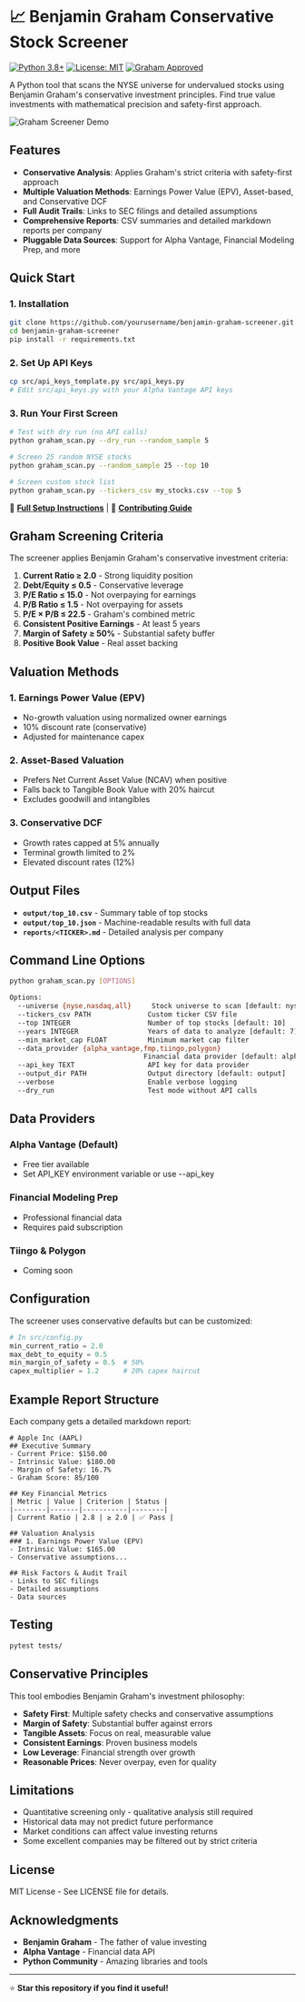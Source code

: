 # 📈 Benjamin Graham Conservative Stock Screener

[![Python 3.8+](https://img.shields.io/badge/python-3.8+-blue.svg)](https://www.python.org/downloads/)
[![License: MIT](https://img.shields.io/badge/License-MIT-yellow.svg)](https://opensource.org/licenses/MIT)
[![Graham Approved](https://img.shields.io/badge/Graham-Approved-green.svg)](https://en.wikipedia.org/wiki/Benjamin_Graham)

A Python tool that scans the NYSE universe for undervalued stocks using Benjamin Graham's conservative investment principles. Find true value investments with mathematical precision and safety-first approach.

![Graham Screener Demo](https://via.placeholder.com/800x400/1f2937/white?text=Benjamin+Graham+Stock+Screener)

## Features

- **Conservative Analysis**: Applies Graham's strict criteria with safety-first approach
- **Multiple Valuation Methods**: Earnings Power Value (EPV), Asset-based, and Conservative DCF
- **Full Audit Trails**: Links to SEC filings and detailed assumptions
- **Comprehensive Reports**: CSV summaries and detailed markdown reports per company
- **Pluggable Data Sources**: Support for Alpha Vantage, Financial Modeling Prep, and more

## Quick Start

### 1. Installation
```bash
git clone https://github.com/yourusername/benjamin-graham-screener.git
cd benjamin-graham-screener
pip install -r requirements.txt
```

### 2. Set Up API Keys
```bash
cp src/api_keys_template.py src/api_keys.py
# Edit src/api_keys.py with your Alpha Vantage API keys
```

### 3. Run Your First Screen
```bash
# Test with dry run (no API calls)
python graham_scan.py --dry_run --random_sample 5

# Screen 25 random NYSE stocks  
python graham_scan.py --random_sample 25 --top 10

# Screen custom stock list
python graham_scan.py --tickers_csv my_stocks.csv --top 5
```

📖 **[Full Setup Instructions](SETUP.md)** | 🤝 **[Contributing Guide](CONTRIBUTING.md)**

## Graham Screening Criteria

The screener applies Benjamin Graham's conservative investment criteria:

1. **Current Ratio ≥ 2.0** - Strong liquidity position
2. **Debt/Equity ≤ 0.5** - Conservative leverage
3. **P/E Ratio ≤ 15.0** - Not overpaying for earnings
4. **P/B Ratio ≤ 1.5** - Not overpaying for assets  
5. **P/E × P/B ≤ 22.5** - Graham's combined metric
6. **Consistent Positive Earnings** - At least 5 years
7. **Margin of Safety ≥ 50%** - Substantial safety buffer
8. **Positive Book Value** - Real asset backing

## Valuation Methods

### 1. Earnings Power Value (EPV)
- No-growth valuation using normalized owner earnings
- 10% discount rate (conservative)
- Adjusted for maintenance capex

### 2. Asset-Based Valuation
- Prefers Net Current Asset Value (NCAV) when positive
- Falls back to Tangible Book Value with 20% haircut
- Excludes goodwill and intangibles

### 3. Conservative DCF
- Growth rates capped at 5% annually
- Terminal growth limited to 2%
- Elevated discount rates (12%)

## Output Files

- **`output/top_10.csv`** - Summary table of top stocks
- **`output/top_10.json`** - Machine-readable results with full data
- **`reports/<TICKER>.md`** - Detailed analysis per company

## Command Line Options

```bash
python graham_scan.py [OPTIONS]

Options:
  --universe {nyse,nasdaq,all}     Stock universe to scan [default: nyse]
  --tickers_csv PATH              Custom ticker CSV file
  --top INTEGER                   Number of top stocks [default: 10]
  --years INTEGER                 Years of data to analyze [default: 7]
  --min_market_cap FLOAT          Minimum market cap filter
  --data_provider {alpha_vantage,fmp,tiingo,polygon}
                                 Financial data provider [default: alpha_vantage]
  --api_key TEXT                  API key for data provider
  --output_dir PATH               Output directory [default: output]
  --verbose                       Enable verbose logging
  --dry_run                       Test mode without API calls
```

## Data Providers

### Alpha Vantage (Default)
- Free tier available
- Set API_KEY environment variable or use --api_key

### Financial Modeling Prep
- Professional financial data
- Requires paid subscription

### Tiingo & Polygon
- Coming soon

## Configuration

The screener uses conservative defaults but can be customized:

```python
# In src/config.py
min_current_ratio = 2.0
max_debt_to_equity = 0.5
min_margin_of_safety = 0.5  # 50%
capex_multiplier = 1.2      # 20% capex haircut
```

## Example Report Structure

Each company gets a detailed markdown report:

```
# Apple Inc (AAPL)
## Executive Summary
- Current Price: $150.00
- Intrinsic Value: $180.00  
- Margin of Safety: 16.7%
- Graham Score: 85/100

## Key Financial Metrics
| Metric | Value | Criterion | Status |
|--------|-------|-----------|--------|
| Current Ratio | 2.8 | ≥ 2.0 | ✅ Pass |

## Valuation Analysis
### 1. Earnings Power Value (EPV)
- Intrinsic Value: $165.00
- Conservative assumptions...

## Risk Factors & Audit Trail
- Links to SEC filings
- Detailed assumptions
- Data sources
```

## Testing

```bash
pytest tests/
```

## Conservative Principles

This tool embodies Benjamin Graham's investment philosophy:

- **Safety First**: Multiple safety checks and conservative assumptions
- **Margin of Safety**: Substantial buffer against errors
- **Tangible Assets**: Focus on real, measurable value
- **Consistent Earnings**: Proven business models
- **Low Leverage**: Financial strength over growth
- **Reasonable Prices**: Never overpay, even for quality

## Limitations

- Quantitative screening only - qualitative analysis still required
- Historical data may not predict future performance  
- Market conditions can affect value investing returns
- Some excellent companies may be filtered out by strict criteria

## License

MIT License - See LICENSE file for details.

## Acknowledgments

- **Benjamin Graham** - The father of value investing
- **Alpha Vantage** - Financial data API
- **Python Community** - Amazing libraries and tools

---

⭐ **Star this repository if you find it useful!**
